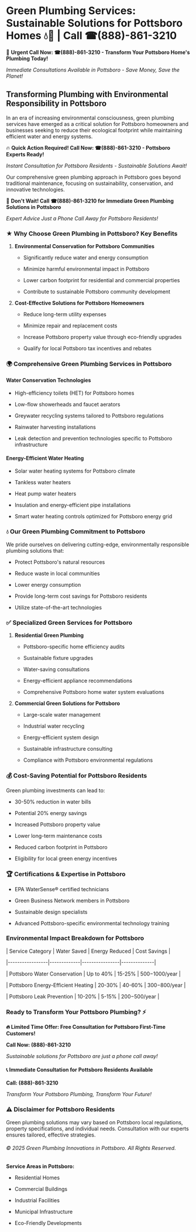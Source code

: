 # Green Plumbing Services: Sustainable Solutions for Pottsboro Homes 💧🌿 | Call ☎(888)-861-3210

🚨 **Urgent Call Now: ☎(888)-861-3210 - Transform Your Pottsboro Home's Plumbing Today!**
*Immediate Consultations Available in Pottsboro - Save Money, Save the Planet!*

## Transforming Plumbing with Environmental Responsibility in Pottsboro

In an era of increasing environmental consciousness, green plumbing services have emerged as a critical solution for Pottsboro homeowners and businesses seeking to reduce their ecological footprint while maintaining efficient water and energy systems. 

🔥 **Quick Action Required! Call Now: ☎(888)-861-3210 - Pottsboro Experts Ready!**
*Instant Consultation for Pottsboro Residents - Sustainable Solutions Await!*

Our comprehensive green plumbing approach in Pottsboro goes beyond traditional maintenance, focusing on sustainability, conservation, and innovative technologies.

🚨 **Don't Wait! Call ☎(888)-861-3210 for Immediate Green Plumbing Solutions in Pottsboro**
*Expert Advice Just a Phone Call Away for Pottsboro Residents!*

### ★ Why Choose Green Plumbing in Pottsboro? Key Benefits

1. **Environmental Conservation for Pottsboro Communities** 
   - Significantly reduce water and energy consumption
   - Minimize harmful environmental impact in Pottsboro
   - Lower carbon footprint for residential and commercial properties
   - Contribute to sustainable Pottsboro community development

2. **Cost-Effective Solutions for Pottsboro Homeowners** 
   - Reduce long-term utility expenses
   - Minimize repair and replacement costs
   - Increase Pottsboro property value through eco-friendly upgrades
   - Qualify for local Pottsboro tax incentives and rebates

### 🌍 Comprehensive Green Plumbing Services in Pottsboro

#### Water Conservation Technologies
- High-efficiency toilets (HET) for Pottsboro homes
- Low-flow showerheads and faucet aerators
- Greywater recycling systems tailored to Pottsboro regulations
- Rainwater harvesting installations
- Leak detection and prevention technologies specific to Pottsboro infrastructure

#### Energy-Efficient Water Heating
- Solar water heating systems for Pottsboro climate
- Tankless water heaters
- Heat pump water heaters
- Insulation and energy-efficient pipe installations
- Smart water heating controls optimized for Pottsboro energy grid

### 💧 Our Green Plumbing Commitment to Pottsboro

We pride ourselves on delivering cutting-edge, environmentally responsible plumbing solutions that:
- Protect Pottsboro's natural resources
- Reduce waste in local communities
- Lower energy consumption
- Provide long-term cost savings for Pottsboro residents
- Utilize state-of-the-art technologies

### ✅ Specialized Green Services for Pottsboro

1. **Residential Green Plumbing**
   - Pottsboro-specific home efficiency audits
   - Sustainable fixture upgrades
   - Water-saving consultations
   - Energy-efficient appliance recommendations
   - Comprehensive Pottsboro home water system evaluations

2. **Commercial Green Solutions for Pottsboro**
   - Large-scale water management
   - Industrial water recycling
   - Energy-efficient system design
   - Sustainable infrastructure consulting
   - Compliance with Pottsboro environmental regulations

### 💰 Cost-Saving Potential for Pottsboro Residents

Green plumbing investments can lead to:
- 30-50% reduction in water bills
- Potential 20% energy savings
- Increased Pottsboro property value
- Lower long-term maintenance costs
- Reduced carbon footprint in Pottsboro
- Eligibility for local green energy incentives

### 🏆 Certifications & Expertise in Pottsboro

- EPA WaterSense® certified technicians
- Green Business Network members in Pottsboro
- Sustainable design specialists
- Advanced Pottsboro-specific environmental technology training

### Environmental Impact Breakdown for Pottsboro

| Service Category | Water Saved | Energy Reduced | Cost Savings |
|-----------------|-------------|----------------|--------------|
| Pottsboro Water Conservation | Up to 40% | 15-25% | $500-$1000/year |
| Pottsboro Energy-Efficient Heating | 20-30% | 40-60% | $300-$800/year |
| Pottsboro Leak Prevention | 10-20% | 5-15% | $200-$500/year |

### Ready to Transform Your Pottsboro Plumbing? ⚡

**🔥 Limited Time Offer: Free Consultation for Pottsboro First-Time Customers!**

**Call Now: (888)-861-3210**
*Sustainable solutions for Pottsboro are just a phone call away!*

#### 📞 Immediate Consultation for Pottsboro Residents Available

**Call: (888)-861-3210**
*Transform Your Pottsboro Plumbing, Transform Your Future!*

### ⚠️ Disclaimer for Pottsboro Residents

Green plumbing solutions may vary based on Pottsboro local regulations, property specifications, and individual needs. Consultation with our experts ensures tailored, effective strategies.

###### © 2025 Green Plumbing Innovations in Pottsboro. All Rights Reserved.

**Service Areas in Pottsboro:** 
- Residential Homes
- Commercial Buildings
- Industrial Facilities
- Municipal Infrastructure
- Eco-Friendly Developments